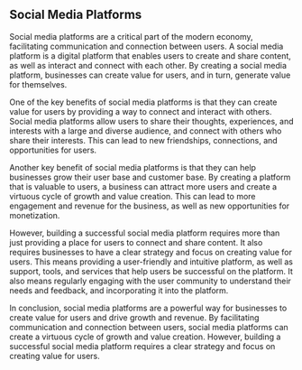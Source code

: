 ## Social Media Platforms

Social media platforms are a critical part of the modern economy, facilitating communication and connection between users. A social media platform is a digital platform that enables users to create and share content, as well as interact and connect with each other. By creating a social media platform, businesses can create value for users, and in turn, generate value for themselves.

One of the key benefits of social media platforms is that they can create value for users by providing a way to connect and interact with others. Social media platforms allow users to share their thoughts, experiences, and interests with a large and diverse audience, and connect with others who share their interests. This can lead to new friendships, connections, and opportunities for users.

Another key benefit of social media platforms is that they can help businesses grow their user base and customer base. By creating a platform that is valuable to users, a business can attract more users and create a virtuous cycle of growth and value creation. This can lead to more engagement and revenue for the business, as well as new opportunities for monetization.

However, building a successful social media platform requires more than just providing a place for users to connect and share content. It also requires businesses to have a clear strategy and focus on creating value for users. This means providing a user-friendly and intuitive platform, as well as support, tools, and services that help users be successful on the platform. It also means regularly engaging with the user community to understand their needs and feedback, and incorporating it into the platform.

In conclusion, social media platforms are a powerful way for businesses to create value for users and drive growth and revenue. By facilitating communication and connection between users, social media platforms can create a virtuous cycle of growth and value creation. However, building a successful social media platform requires a clear strategy and focus on creating value for users.
